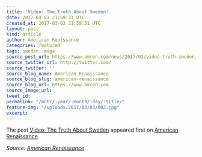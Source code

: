 ```yaml
---
title: 'Video: The Truth About Sweden'
date: 2017-03-03 21:59:31 UTC
created_at: 2017-03-03 21:59:31 UTC
layout: post
kind: article
author: American Renissance
categories: featured
tags: sweden, msga
source_post_url: https://www.amren.com/news/2017/03/video-truth-sweden/
source_twitter_url: http://twitter.com/
source_twitter: ''
source_blog_name: American Renaissance
source_blog_slug: american-renaissance
source_blog_url: https://www.amren.com
source_image_url: 
tweet_id: 
permalink: "/mntr/:year/:month/:day/:title/"
feature-img: "/uploads/2017/03/03/002.jpg"
excerpt: 
---
```

<div id="fb-root"></div>
<p style="text-align: center;"></p>
<p>The post <a rel="nofollow" href="https://www.amren.com/news/2017/03/video-truth-sweden/">Video: The Truth About Sweden</a> appeared first on <a rel="nofollow" href="https://www.amren.com">American Renaissance</a>.</p><div class="">
    <i>Source: <a href="https://www.amren.com">American Renaissance</a></i>
</div>
